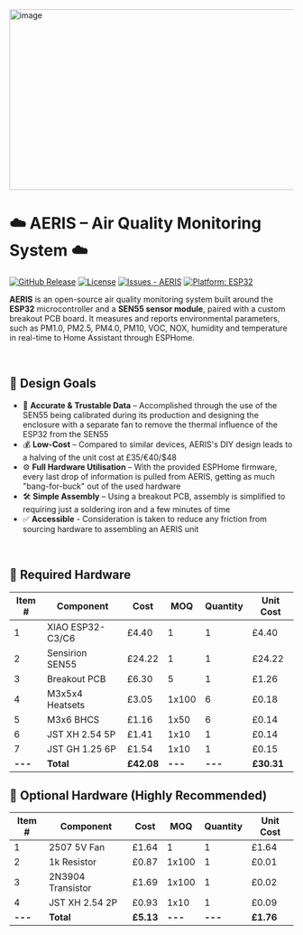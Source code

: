 <img width="1280" height="320" alt="image" src="https://github.com/user-attachments/assets/282ac998-404a-4882-8bfc-ee642892d781" />


# ☁️ AERIS – Air Quality Monitoring System ☁️

[![GitHub Release](https://img.shields.io/github/release/Alexander-T-Moss/AERIS?include_prereleases=&sort=semver&color=blue)](https://github.com/Alexander-T-Moss/AERIS/releases/)
[![License](https://img.shields.io/badge/License-GPL--3.0-blue)](#license)
[![Issues - AERIS](https://img.shields.io/github/issues/Alexander-T-Moss/AERIS)](https://github.com/Alexander-T-Moss/AERIS/issues)
[![Platform: ESP32](https://img.shields.io/badge/Platform-ESP32-blue.svg)](https://www.espressif.com/)

**AERIS** is an open-source air quality monitoring system built around the **ESP32** microcontroller and a **SEN55 sensor module**, paired with a custom breakout PCB board. It measures and reports environmental parameters, such as PM1.0, PM2.5, PM4.0, PM10, VOC, NOX, humidity and temperature in real-time to Home Assistant through ESPHome.

<br/>

## 📌 Design Goals
- 💾 **Accurate & Trustable Data** – Accomplished through the use of the SEN55 being calibrated during its production and designing the enclosure with a separate fan to remove the thermal influence of the ESP32 from the SEN55
- 💰 **Low-Cost** – Compared to similar devices, AERIS's DIY design leads to a halving of the unit cost at £35/€40/$48
- ⚙️ **Full Hardware Utilisation** – With the provided ESPHome firmware, every last drop of information is pulled from AERIS, getting as much "bang-for-buck" out of the used hardware
- 🛠 **Simple Assembly** – Using a breakout PCB, assembly is simplified to requiring just a soldering iron and a few minutes of time
- ✅ **Accessible** - Consideration is taken to reduce any friction from sourcing hardware to assembling an AERIS unit

<br/>

## 🔧 Required Hardware

| Item #  | Component        | Cost       | MOQ     | Quantity | Unit Cost  |
|---------|------------------|------------|---------|----------|------------|
| 1       | XIAO ESP32-C3/C6 | £4.40      | 1       | 1        | £4.40      |
| 2       | Sensirion SEN55  | £24.22     | 1       | 1        | £24.22     |
| 3       | Breakout PCB     | £6.30      | 5       | 1        | £1.26      |
| 4       | M3x5x4 Heatsets  | £3.05      | 1x100   | 6        | £0.18      |
| 5       | M3x6 BHCS        | £1.16      | 1x50    | 6        | £0.14      |
| 6       | JST XH 2.54 5P   | £1.41      | 1x10    | 1        | £0.14      |
| 7       | JST GH 1.25 6P   | £1.54      | 1x10    | 1        | £0.15      |
| **---** | **Total**        | **£42.08** | **---** | **---**  | **£30.31** |

## 🔧 Optional Hardware (Highly Recommended)

| Item #  | Component         | Cost      | MOQ     | Quantity | Unit Cost  |
|---------|-------------------|-----------|---------|----------|------------|
| 1       | 2507 5V Fan       | £1.64     | 1       | 1        | £1.64      |
| 2       | 1k Resistor       | £0.87     | 1x100   | 1        | £0.01      |
| 3       | 2N3904 Transistor | £1.69     | 1x100   | 1        | £0.02      |
| 4       | JST XH 2.54 2P    | £0.93     | 1x10    | 1        | £0.09      |
| **---** | **Total**         | **£5.13** | **---** | **---**  | **£1.76**  |
